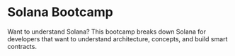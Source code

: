 # Solana Bootcamp


Want to understand Solana? This bootcamp breaks down Solana for developers that want to understand architecture, concepts, and build smart contracts.
